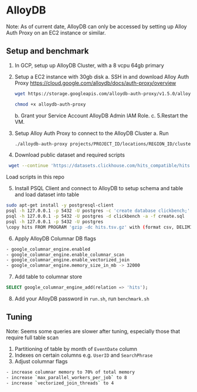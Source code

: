 # AlloyDB

Note: As of current date, AlloyDB can only be accessed by setting up Alloy Auth Proxy on an EC2 instance or similar.


## Setup and benchmark

1. In GCP, setup up AlloyDB Cluster, with a 8 vcpu 64gb primary

2. Setup a EC2 instance with 30gb disk
	a. SSH in and download Alloy Auth Proxy https://cloud.google.com/alloydb/docs/auth-proxy/overview
	```bash
	wget https://storage.googleapis.com/alloydb-auth-proxy/v1.5.0/alloydb-auth-proxy.linux.amd64 -O alloydb-auth-proxy

	chmod +x alloydb-auth-proxy
	```

	b. Grant your Service Account AlloyDB Admin IAM Role.
	c. 5.Restart the VM.

3. Setup Alloy Auth Proxy to connect to the AlloyDB Cluster
	a. Run
	```bash
	./alloydb-auth-proxy projects/PROJECT_ID/locations/REGION_ID/clusters/CLUSTER_ID/instances/INSTANCE_ID
	```
	  
4. Download public dataset and required scripts
```bash
 wget --continue 'https://datasets.clickhouse.com/hits_compatible/hits.tsv.gz'
```
Load scripts in this repo

5. Install PSQL Client and connect to AlloyDB to setup schema and table and load dataset into table
```bash
sudo apt-get install -y postgresql-client
psql -h 127.0.0.1 -p 5432 -U postgres -c 'create database clickbench;'
psql -h 127.0.0.1 -p 5432 -U postgres -d clickbench -a -f create.sql
psql -h 127.0.0.1 -p 5432 -U postgres
\copy hits FROM PROGRAM 'gzip -dc hits.tsv.gz' with (format csv, DELIMITER E'\t', HEADER TRUE);
```

6. Apply AlloyDB Columnar DB flags
  ```bash
  - google_columnar_engine.enabled
  - google_columnar_engine.enable_columnar_scan
  - google_columnar_engine.enable_vectorized_join
  - google_columnar_engine.memory_size_in_mb -> 32000
  ```

7. Add table to columnar store
```sql
SELECT google_columnar_engine_add(relation => 'hits');
```

8. Add your AlloyDB password in `run.sh`, run `benchmark.sh`

## Tuning

Note: Seems some queries are slower after tuning, especially those that require full table scan

1. Partitioning of table by month of `EventDate` column
2. Indexes on certain columns e.g.  `UserID` and `SearchPhrase`
3. Adjust columnar flags
```bash
- increase columnar memory to 70% of total memory
- increase `max_parallel_workers_per_job` to 8
- increase `vectorized_join_threads` to 4
```
